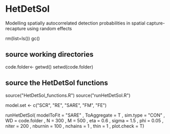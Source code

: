 # HetDetSol
Modelling spatially autocorrelated detection probabilities in spatial capture-recapture using random effects

  rm(list=ls())
  gc()
  
  ## source working directories 
  code.folder<-  getwd()
  setwd(code.folder)

  ## source the HetDetSol functions
  source("HetDetSol_functions.R")
  source("runHetDetSol.R")

  model.set <- c("SCR", "RE", "SARE", "FM", "FE")
    
  runHetDetSol(
    modelToFit = "SARE"
    , ToAggregate = T
    , sim.type = "CON" 
    , WD = code.folder
    , N = 300
    , M = 500
    , eta = 0.6
    , sigma = 1.5
    , phi = 0.05
    , niter = 200
    , nburnin = 100
    , nchains = 1
    , thin = 1
    , plot.check = T)
